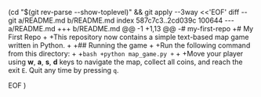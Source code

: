  (cd "$(git rev-parse --show-toplevel)" && git apply --3way <<'EOF' 
diff --git a/README.md b/README.md
index 587c7c3..2cd039c 100644
--- a/README.md
+++ b/README.md
@@ -1 +1,13 @@
-# my-first-repo
+# My First Repo
+
+This repository now contains a simple text-based map game written in Python.
+
+## Running the game
+
+Run the following command from this directory:
+
+```bash
+python map_game.py
+```
+
+Move your player using **w**, **a**, **s**, **d** keys to navigate the map, collect all coins, and reach the exit `E`. Quit any time by pressing `q`.
 
EOF
)
